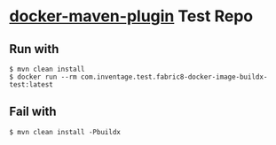 # [docker-maven-plugin] Test Repo

## Run with

```shell
$ mvn clean install
$ docker run --rm com.inventage.test.fabric8-docker-image-buildx-test:latest
```

## Fail with

```shell
$ mvn clean install -Pbuildx
```

[docker-maven-plugin]: https://github.com/fabric8io/docker-maven-plugin
